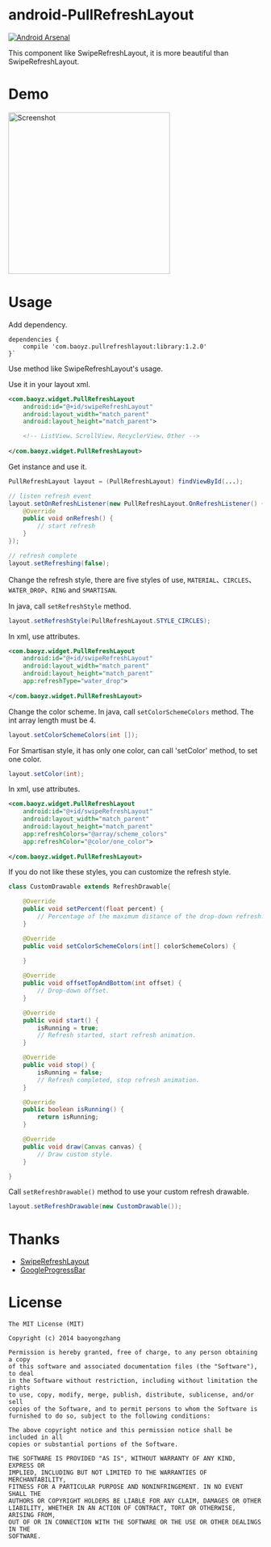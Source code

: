 android-PullRefreshLayout
=========================

[![Android Arsenal](https://img.shields.io/badge/Android%20Arsenal-android--PullRefreshLayout-brightgreen.svg?style=flat)](https://android-arsenal.com/details/1/1084)

This component like SwipeRefreshLayout, it is more beautiful than SwipeRefreshLayout.

# Demo
<p>
   <img src="https://raw.githubusercontent.com/baoyongzhang/android-PullRefreshLayout/master/demo.gif" width="320" alt="Screenshot"/>
</p>

# Usage

Add dependency.

```
dependencies {
    compile 'com.baoyz.pullrefreshlayout:library:1.2.0'
}`
```

Use method like SwipeRefreshLayout's usage.  

Use it in your layout xml.

```xml 
<com.baoyz.widget.PullRefreshLayout
    android:id="@+id/swipeRefreshLayout"
    android:layout_width="match_parent"
    android:layout_height="match_parent">

	<!-- ListView、ScrollView、RecyclerView、Other -->
	
</com.baoyz.widget.PullRefreshLayout>

```

Get instance and use it.

```java
PullRefreshLayout layout = (PullRefreshLayout) findViewById(...);

// listen refresh event
layout.setOnRefreshListener(new PullRefreshLayout.OnRefreshListener() {
    @Override
    public void onRefresh() {
        // start refresh
    }
});

// refresh complete 
layout.setRefreshing(false);

```

Change the refresh style, there are five styles of use, `MATERIAL`、`CIRCLES`、 `WATER_DROP`、`RING` and `SMARTISAN`.  

In java, call `setRefreshStyle` method.

```java
layout.setRefreshStyle(PullRefreshLayout.STYLE_CIRCLES);

```

In xml, use attributes.

```xml
<com.baoyz.widget.PullRefreshLayout
    android:id="@+id/swipeRefreshLayout"
    android:layout_width="match_parent"
    android:layout_height="match_parent"
	app:refreshType="water_drop">
	
</com.baoyz.widget.PullRefreshLayout>

```
 
Change the color scheme.
In java, call `setColorSchemeColors` method. The int array length must be 4.

```java
layout.setColorSchemeColors(int []);

```

For Smartisan style, it has only one color, can call 'setColor' method, to set one color.

```java
layout.setColor(int);
```

In xml, use attributes.

```xml
<com.baoyz.widget.PullRefreshLayout
    android:id="@+id/swipeRefreshLayout"
    android:layout_width="match_parent"
    android:layout_height="match_parent"
    app:refreshColors="@array/scheme_colors"
    app:refreshColor="@color/one_color">
	
</com.baoyz.widget.PullRefreshLayout>

```

If you do not like these styles, you can customize the refresh style.

```java
class CustomDrawable extends RefreshDrawable{

    @Override
    public void setPercent(float percent) {
        // Percentage of the maximum distance of the drop-down refresh.
    }

    @Override
    public void setColorSchemeColors(int[] colorSchemeColors) {
        
    }

    @Override
    public void offsetTopAndBottom(int offset) {
        // Drop-down offset.
    }

    @Override
    public void start() {
        isRunning = true;
        // Refresh started, start refresh animation.
    }

    @Override
    public void stop() {
        isRunning = false;
        // Refresh completed, stop refresh animation.
    }

    @Override
    public boolean isRunning() {
        return isRunning;
    }

    @Override
    public void draw(Canvas canvas) {
        // Draw custom style.
    }

}

```

Call `setRefreshDrawable()` method to use your custom refresh drawable.

```java
layout.setRefreshDrawable(new CustomDrawable());
```

# Thanks

* [SwipeRefreshLayout](https://developer.android.com/reference/android/support/v4/widget/SwipeRefreshLayout.html)
* [GoogleProgressBar](https://github.com/jpardogo/GoogleProgressBar) 

License
=======

    The MIT License (MIT)

	Copyright (c) 2014 baoyongzhang

	Permission is hereby granted, free of charge, to any person obtaining a copy
	of this software and associated documentation files (the "Software"), to deal
	in the Software without restriction, including without limitation the rights
	to use, copy, modify, merge, publish, distribute, sublicense, and/or sell
	copies of the Software, and to permit persons to whom the Software is
	furnished to do so, subject to the following conditions:

	The above copyright notice and this permission notice shall be included in all
	copies or substantial portions of the Software.

	THE SOFTWARE IS PROVIDED "AS IS", WITHOUT WARRANTY OF ANY KIND, EXPRESS OR
	IMPLIED, INCLUDING BUT NOT LIMITED TO THE WARRANTIES OF MERCHANTABILITY,
	FITNESS FOR A PARTICULAR PURPOSE AND NONINFRINGEMENT. IN NO EVENT SHALL THE
	AUTHORS OR COPYRIGHT HOLDERS BE LIABLE FOR ANY CLAIM, DAMAGES OR OTHER
	LIABILITY, WHETHER IN AN ACTION OF CONTRACT, TORT OR OTHERWISE, ARISING FROM,
	OUT OF OR IN CONNECTION WITH THE SOFTWARE OR THE USE OR OTHER DEALINGS IN THE
	SOFTWARE.


